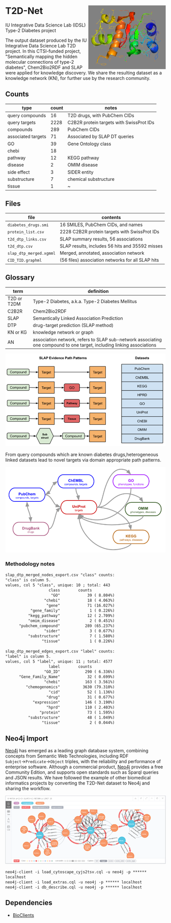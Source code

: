 
# T2D-Net <img align="right" height="200" src="images/insulin_1trz.png" alt="insulin_1trz">

IU Integrative Data Science Lab (IDSL) Type-2 Diabetes project

The output dataset produced by the IU Integrative Data Science Lab T2D project.  In this
CTSI-funded project, "Semantically mapping the hidden molecular connections of type-2
diabetes", Chem2Bio2RDF and SLAP were applied for knowledge discovery.  We share the
resulting dataset as a knowledge network (KN), for further use by the research community.

## Counts

| type | count | notes |
|---|---|---|
| query compounds | 16 | T2D drugs, with PubChem CIDs |
| query targets | 2228 | C2B2R protein targets with SwissProt IDs |
| compounds | 289 | PubChem CIDs |
| associated targets | 71 | Associated by SLAP DT queries |
| GO | 39 | Gene Ontology class |
| chebi | 18 |  |
| pathway | 12 | KEGG pathway |
| disease | 2 | OMIM disease |
| side effect | 3 | SIDER entity |
| substructure | 7 | chemical substructure |
| tissue | 1 | ~ |

## Files
| file | contents |
|---|---|
| `diabetes_drugs.smi` | 16 SMILES, PubChem CIDs, and names |
| `protein_list.csv` | 2228 C2B2R protein targets with SwissProt IDs
| `t2d_dtp_links.csv` | SLAP summary results, 56 associations |
| `t2d_dtp.csv` | SLAP results, includes 56 hits and 35592 misses |
| `slap_dtp_merged.xgmml` | Merged, annotated, association network |
| `CID_TID.graphml` | (56 files) association networks for all SLAP hits |

## Glossary
| term | definition |
|---|---|
| T2D or T2DM | Type-2 Diabetes, a.k.a. Type-2 Diabetes Mellitus |
| C2B2R | Chem2Bio2RDF |
| SLAP| Semantically Linked Association Prediction |
| DTP | drug-target prediction (SLAP method) |
| KN or KG | knowledge network or graph |
| AN | association network, refers to SLAP sub-network associating one compound to one target, including linking associations |

![T2D_project_diagram.png](images/T2D_project_diagram.png)

From query compounds which are known diabetes drugs,heterogeneous linked datasets lead to novel targets via domain appropriate path patterns.


![T2D_project_diagram_2.png](images/T2D_project_diagram_2.png)

### Methodology notes

```
slap_dtp_merged_nodes_export.csv "class" counts:
"class" is column 5.
values, col 5 "class", unique: 10 ; total: 443
                   class        counts
                    "GO"            39 ( 8.804%)
                 "chebi"            18 ( 4.063%)
                  "gene"            71 (16.027%)
           "gene_family"             1 ( 0.226%)
          "kegg_pathway"            12 ( 2.709%)
          "omim_disease"             2 ( 0.451%)
      "pubchem_compound"           289 (65.237%)
                 "sider"             3 ( 0.677%)
          "substructure"             7 ( 1.580%)
                "tissue"             1 ( 0.226%)

slap_dtp_merged_edges_export.csv "label" counts:
"label" is column 5.
values, col 5 "label", unique: 11 ; total: 4577
                   label        counts
                 "GO_ID"           290 ( 6.336%)
      "Gene_Family_Name"            32 ( 0.699%)
                 "chebi"           163 ( 3.561%)
         "chemogenomics"          3630 (79.310%)
                   "cid"            52 ( 1.136%)
                  "drug"            31 ( 0.677%)
            "expression"           146 ( 3.190%)
                  "hprd"           110 ( 2.403%)
               "protein"            73 ( 1.595%)
          "substructure"            48 ( 1.049%)
                "tissue"             2 ( 0.044%)
```

## Neo4j Import

[Neo4j](http://neo4j.com)
has emerged as a leading graph database system,
combining concepts from Semantic Web Technologies,
including RDF `Subject`&rarr;`Predicate`&rarr;`Object` triples, with
the reliability and performance of enterprise software.
Although a commercial product, [Neo4j](http://neo4j.com)
provides a free Community Edition, and supports open standards
such as Sparql queries and JSON results.
We have followed the example of other biomedical informatics
projects by converting the T2D-Net dataset
to Neo4j and sharing the workflow.

![T2D_neo4j_01.png](images/T2D_neo4j_01.png)

```
neo4j-client -i load_cytoscape_cyjs2tsv.cql -u neo4j -p ****** localhost
neo4j-client -i load_extras.cql -u neo4j -p ****** localhost
neo4j-client -i db_describe.cql -u neo4j -p ****** localhost
```

## Dependencies

* [BioClients](https://github.com/jeremyjyang/BioClients)
